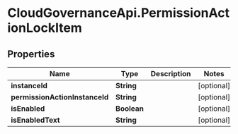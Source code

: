 # CloudGovernanceApi.PermissionActionLockItem

## Properties

Name | Type | Description | Notes
------------ | ------------- | ------------- | -------------
**instanceId** | **String** |  | [optional] 
**permissionActionInstanceId** | **String** |  | [optional] 
**isEnabled** | **Boolean** |  | [optional] 
**isEnabledText** | **String** |  | [optional] 


